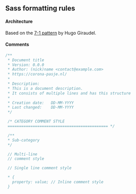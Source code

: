 ## Sass formatting rules

#### Architecture

Based on the [7-1 pattern](https://sass-guidelin.es/#the-7-1-pattern) by Hugo Giraudel.

#### Comments

```Sass
/**
 * Document title
 * Version: 0.0.0
 * Author: (nick)name <contact@example.com>
 * https://corona-pasje.nl/
 *
 * Description:
 * This is a document description.
 * It consists of multiple lines and has this structure
 *
 * Creation date:   DD-MM-YYYY
 * Last changed:    DD-MM-YYYY
 */

 /* CATEGORY COMMENT STYLE
 ============================================ */

 /**
 * Sub-category
 */

 // Multi-line
 // comment style

 // Single line comment style

 * {
   property: value; // Inline comment style
 }
```
